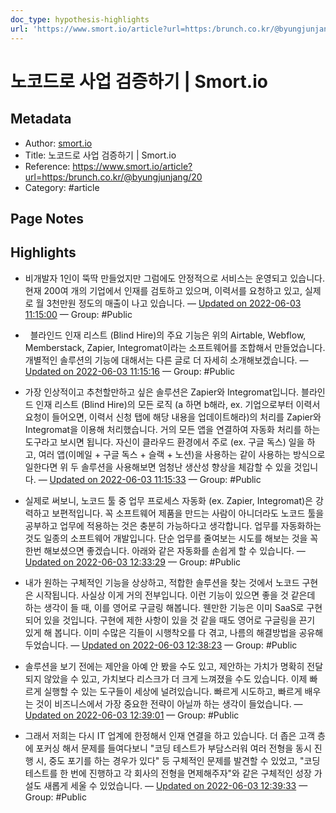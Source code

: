 ```yaml
---
doc_type: hypothesis-highlights
url: 'https://www.smort.io/article?url=https:/brunch.co.kr/@byungjunjang/20'
---
```


# 노코드로 사업 검증하기 | Smort.io

## Metadata
- Author: [smort.io]()
- Title: 노코드로 사업 검증하기 | Smort.io
- Reference: https://www.smort.io/article?url=https:/brunch.co.kr/@byungjunjang/20
- Category: #article

## Page Notes
## Highlights
- 비개발자 1인이 뚝딱 만들었지만 그럼에도 안정적으로 서비스는 운영되고 있습니다. 현재 200여 개의 기업에서 인재를 검토하고 있으며, 이력서를 요청하고 있고, 실제로 월 3천만원 정도의 매출이 나고 있습니다.  — [Updated on 2022-06-03 11:15:00](https://hyp.is/-KLibuLiEeyPeENEGoS8Pw/www.smort.io/article?url=https:/brunch.co.kr/@byungjunjang/20) — Group: #Public

-   블라인드 인재 리스트 (Blind Hire)의 주요 기능은 위의 Airtable, Webflow, Memberstack, Zapier, Integromat이라는 소프트웨어를 조합해서 만들었습니다. 개별적인 솔루션의 기능에 대해서는 다른 글로 더 자세히 소개해보겠습니다. — [Updated on 2022-06-03 11:15:16](https://hyp.is/AgUqiOLjEey_sosHVOg9sw/www.smort.io/article?url=https:/brunch.co.kr/@byungjunjang/20) — Group: #Public

- 가장 인상적이고 추천할만하고 싶은 솔루션은 Zapier와 Integromat입니다. 블라인드 인재 리스트 (Blind Hire)의 모든 로직 (a 하면 b해라, ex. 기업으로부터 이력서 요청이 들어오면, 이력서 신청 탭에 해당 내용을 업데이트해라)의 처리를 Zapier와 Integromat을 이용해 처리했습니다. 거의 모든 앱을 연결하여 자동화 처리를 하는 도구라고 보시면 됩니다. 자신이 클라우드 환경에서 주로 (ex. 구글 독스) 일을 하고, 여러 앱(이메일 + 구글 독스 + 슬랙 + 노션)을 사용하는 같이 사용하는 방식으로 일한다면 위 두 솔루션을 사용해보면 엄청난 생산성 향상을 체감할 수 있을 것입니다. — [Updated on 2022-06-03 11:15:33](https://hyp.is/DCrIYOLjEey7GI-mZZXiYQ/www.smort.io/article?url=https:/brunch.co.kr/@byungjunjang/20) — Group: #Public

- 실제로 써보니, 노코드 툴 중 업무 프로세스 자동화 (ex. Zapier, Integromat)은 강력하고 보편적입니다. 꼭 소프트웨어 제품을 만드는 사람이 아니더라도 노코드 툴을 공부하고 업무에 적용하는 것은 충분히 가능하다고 생각합니다. 업무를 자동화하는 것도 일종의 소프트웨어 개발입니다. 단순 업무를 줄여보는 시도를 해보는 것을 꼭 한번 해보셨으면 좋겠습니다. 아래와 같은 자동화를 손쉽게 할 수 있습니다. — [Updated on 2022-06-03 12:33:29](https://hyp.is/78xPlOLtEey1EZfrJEnoXw/www.smort.io/article?url=https:/brunch.co.kr/@byungjunjang/20) — Group: #Public

- 내가 원하는 구체적인 기능을 상상하고, 적합한 솔루션을 찾는 것에서 노코드 구현은 시작됩니다. 사실상 이게 거의 전부입니다. 이런 기능이 있으면 좋을 것 같은데 하는 생각이 들 때, 이를 영어로 구글링 해봅니다. 웬만한 기능은 이미 SaaS로 구현되어 있을 것입니다. 구현에 제한 사항이 있을 것 같을 때도 영어로 구글링을 끈기 있게 해 봅니다. 이미 수많은 긱들이 시행착오를 다 겪고, 나름의 해결방법을 공유해두었습니다. — [Updated on 2022-06-03 12:38:23](https://hyp.is/nqpdduLuEeym4wuF4gCd-A/www.smort.io/article?url=https:/brunch.co.kr/@byungjunjang/20) — Group: #Public

- 솔루션을 보기 전에는 제안을 아예 안 봤을 수도 있고, 제안하는 가치가 명확히 전달되지 않았을 수 있고, 가치보다 리스크가 더 크게 느껴졌을 수도 있습니다. 이제 빠르게 실행할 수 있는 도구들이 세상에 널려있습니다. 빠르게 시도하고, 빠르게 배우는 것이 비즈니스에서 가장 중요한 전략이 아닐까 하는 생각이 들었습니다. — [Updated on 2022-06-03 12:39:01](https://hyp.is/tbXVQOLuEeyeZYtK7bg09g/www.smort.io/article?url=https:/brunch.co.kr/@byungjunjang/20) — Group: #Public

- 그래서 저희는 다시 IT 업계에 한정해서 인재 연결을 하고 있습니다. 더 좁은 고객 층에 포커싱 해서 문제를 들여다보니 "코딩 테스트가 부담스러워 여러 전형을 동시 진행 시, 중도 포기를 하는 경우가 있다" 등 구체적인 문제를 발견할 수 있었고, "코딩 테스트를 한 번에 진행하고 각 회사의 전형을 면제해주자"와 같은 구체적인 성장 가설도 새롭게 세울 수 있었습니다. — [Updated on 2022-06-03 12:39:33](https://hyp.is/yH6GGOLuEeybPs-COE7TeA/www.smort.io/article?url=https:/brunch.co.kr/@byungjunjang/20) — Group: #Public




